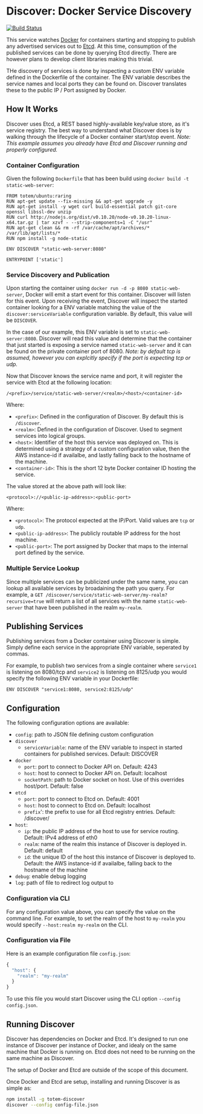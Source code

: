 Discover: Docker Service Discovery
========

[![Build Status](https://travis-ci.org/totem/discover.png?branch=master)](https://travis-ci.org/totem/discover)

This service watches [Docker](http://docker.io) for containers starting and stopping to publish any advertised services out to [Etcd](https://github.com/coreos/etcd). At this time, consumption of the published services can be done by querying Etcd directly. There are however plans to develop client libraries making this trivial.

THe discovery of services is done by inspecting a custom ENV variable defined in the Dockerfile of the container. The ENV variable describes the service names and local ports they can be found on. Discover translates these to the public IP / Port assigned by Docker.

## How It Works

Discover uses Etcd, a REST based highly-available key/value store, as it's service registry. The best way to understand what Discover does is by walking through the lifecycle of a Docker container start/stop event. *Note: This example assumes you already have Etcd and Discover running and properly configured.*

### Container Configuration

Given the following `Dockerfile` that has been build using `docker build -t static-web-server`:

```
FROM totem/ubuntu:raring
RUN apt-get update --fix-missing && apt-get upgrade -y
RUN apt-get install -y wget curl build-essential patch git-core openssl libssl-dev unzip
RUN curl http://nodejs.org/dist/v0.10.20/node-v0.10.20-linux-x64.tar.gz | tar xzvf - --strip-components=1 -C "/usr"
RUN apt-get clean && rm -rf /var/cache/apt/archives/* /var/lib/apt/lists/*
RUN npm install -g node-static

ENV DISCOVER "static-web-server:8080"

ENTRYPOINT ['static']
```

### Service Discovery and Publication

Upon starting the container using `docker run -d -p 8080 static-web-server`, Docker will emit a start event for this container. Discover will listen for this event. Upon receiving the event, Discover will inspect the started container looking for a ENV variable matching the value of the `discover:serviceVariable` configuration variable. By default, this value will be `DISCOVER`.

In the case of our example, this ENV variable is set to `static-web-server:8080`. Discover will read this value and determine that the container that just started is exposing a service named `static-web-server` and it can be found on the private container port of 8080. *Note: by default tcp is assumed, however you can explcitly specify if the port is expecting tcp or udp.*

Now that Discover knows the service name and port, it will register the service with Etcd at the following location:

```
/<prefix>/service/static-web-server/<realm>/<host>/<container-id>
```

Where:

- `<prefix>`: Defined in the configuration of Discover. By default this is `/discover`.
- `<realm>`: Defined in the configuration of Discover. Used to segment services into logical groups.
- `<host>`: Identifier of the host this service was deployed on. This is determined using a strategy of a custom configuration value, then the AWS instance-id if availalbe, and lastly falling back to the hostname of the machine.
- `<container-id>`: This is the short 12 byte Docker container ID hosting the service.

The value stored at the above path will look like:
```
<protocol>://<public-ip-address>:<public-port>
```

Where:

- `<protocol>`: The protocol expected at the IP/Port. Valid values are `tcp` or `udp`.
- `<public-ip-address>`: The publicly routable IP address for the host machine.
- `<public-port>`: The port assigned by Docker that maps to the internal port defined by the service.

### Multiple Service Lookup

Since multiple services can be publicized under the same name, you can lookup all available services by broadaining the path you query. For example, a `GET /discover/service/static-web-server/my-realm?recursive=true` will return a list of all services with the name `static-web-server` that have been published in the realm `my-realm`.

## Publishing Services

Publishing services from a Docker container using Discover is simple. Simply define each service in the appropriate ENV variable, seperated by commas.

For example, to publish two services from a single container where `service1` is listening on 8080/tcp and `service2` is listening on 8125/udp you would specify the following ENV variable in your Dockerfile:

```
ENV DISCOVER "service1:8080, service2:8125/udp"
```

## Configuration

The following configuration options are available:

- `config`: path to JSON file defining custom configuration
- `discover`
  - `serviceVariable`: name of the ENV variable to inspect in started containers for published services. Default: DISCOVER
- `docker`
  - `port`: port to connect to Docker API on. Default: 4243
  - `host`: host to connect to Docker API on. Default: localhost
  - `socketPath`: path to Docker socket on host. Use of this overrides host/port. Default: false
- `etcd`
  - `port`: port to connect to Etcd on. Default: 4001
  - `host`: host to connect to Etcd on. Default: localhost
  - `prefix`': the prefix to use for all Etcd registry entries. Default: /discover/
- `host`:
  - `ip`: the public IP address of the host to use for service routing. Default: IPv4 address of eth0
  - `realm`: name of the realm this instance of Discover is deployed in. Default: default
  - `id`: the unique ID of the host this instance of Discover is deployed to. Default: the AWS instance-id if availalbe, falling back to the hostname of the machine
- `debug`: enable debug logging
- `log`: path of file to redirect log output to

### Configuration via CLI

For any configuration value above, you can specify the value on the command line. For example, to set the realm of the host to `my-realm` you would specify `--host:realm my-realm` on the CLI.

### Configuration via File

Here is an example configuration file `config.json`:

```js
{
  "host": {
    "realm": "my-realm"
  }
}
```

To use this file you would start Discover using the CLI option `--config config.json`.

## Running Discover

Discover has dependencies on Docker and Etcd. It's designed to run one instance of Discover per instance of Docker, and idealy on the same machine that Docker is running on. Etcd does not need to be running on the same machine as Discover.

The setup of Docker and Etcd are outside of the scope of this document.

Once Docker and Etcd are setup, installing and running Discover is as simple as:

```bash
npm install -g totem-discover
discover --config config-file.json
```
